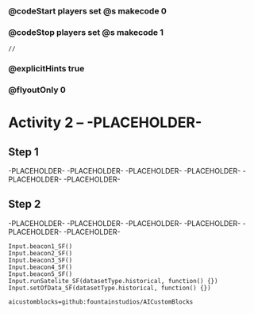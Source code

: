 ### @codeStart players set @s makecode 0
### @codeStop players set @s makecode 1

```template
//
```

### @explicitHints true
### @flyoutOnly 0

# Activity 2 – -PLACEHOLDER-

## Step 1
-PLACEHOLDER- -PLACEHOLDER- -PLACEHOLDER- -PLACEHOLDER- -PLACEHOLDER- -PLACEHOLDER- 
## Step 2 
-PLACEHOLDER- -PLACEHOLDER- -PLACEHOLDER- -PLACEHOLDER- -PLACEHOLDER- -PLACEHOLDER- 

```ghost
Input.beacon1_SF()
Input.beacon2_SF()
Input.beacon3_SF()
Input.beacon4_SF()
Input.beacon5_SF()
Input.runSatelite_SF(datasetType.historical, function() {})
Input.setOfData_SF(datasetType.historical, function() {})
```

```package
aicustomblocks=github:fountainstudios/AICustomBlocks
```